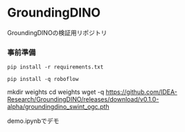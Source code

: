 # GroundingDINO
GroundingDINOの検証用リポジトリ

### 事前準備

```pip install -r requirements.txt```

```pip install -q roboflow```

mkdir weights
cd weights
wget -q https://github.com/IDEA-Research/GroundingDINO/releases/download/v0.1.0-alpha/groundingdino_swint_ogc.pth

demo.ipynbでデモ